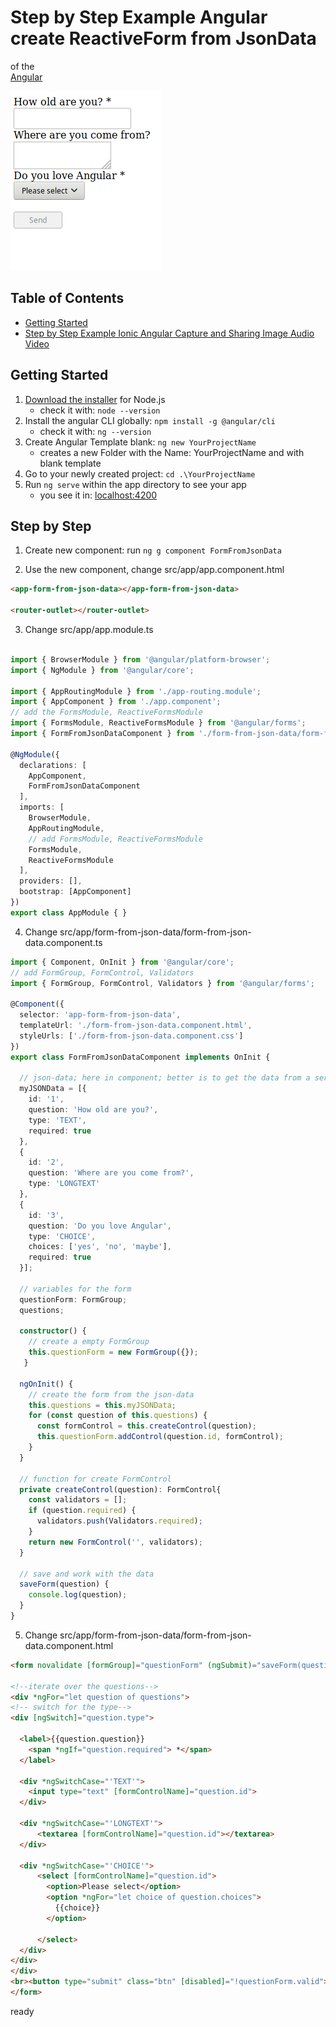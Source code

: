 # Step by Step Example Angular create ReactiveForm from JsonData

of the  
[Angular](https://angular.io/)

![Screenshot](src/assets/angular_create_reactive_form_from_json_data.png)

## Table of Contents

- [Getting Started](#getting-started)
- [Step by Step Example Ionic Angular Capture and Sharing Image Audio Video](#step-by-step)

## Getting Started

1. [Download the installer](https://nodejs.org/) for Node.js
   - check it with: `node --version`
2. Install the angular CLI globally: `npm install -g @angular/cli`
   - check it with: `ng --version`
3. Create Angular Template blank: `ng new YourProjectName`
   - creates a new Folder with the Name: YourProjectName and with blank template
4. Go to your newly created project: `cd .\YourProjectName`
5. Run `ng serve` within the app directory to see your app
   - you see it in: [localhost:4200](http://localhost:4200)


## Step by Step

1. Create new component:
run `ng g component FormFromJsonData`

2. Use the new component, change src/app/app.component.html

```html
<app-form-from-json-data></app-form-from-json-data>

<router-outlet></router-outlet>
```

3. Change src/app/app.module.ts

```typescript

import { BrowserModule } from '@angular/platform-browser';
import { NgModule } from '@angular/core';

import { AppRoutingModule } from './app-routing.module';
import { AppComponent } from './app.component';
// add the FormsModule, ReactiveFormsModule
import { FormsModule, ReactiveFormsModule } from '@angular/forms';
import { FormFromJsonDataComponent } from './form-from-json-data/form-from-json-data.component';

@NgModule({
  declarations: [
    AppComponent,
    FormFromJsonDataComponent
  ],
  imports: [
    BrowserModule,
    AppRoutingModule,
    // add FormsModule, ReactiveFormsModule
    FormsModule,
    ReactiveFormsModule
  ],
  providers: [],
  bootstrap: [AppComponent]
})
export class AppModule { }


```

4. Change src/app/form-from-json-data/form-from-json-data.component.ts

```typescript
import { Component, OnInit } from '@angular/core';
// add FormGroup, FormControl, Validators
import { FormGroup, FormControl, Validators } from '@angular/forms';

@Component({
  selector: 'app-form-from-json-data',
  templateUrl: './form-from-json-data.component.html',
  styleUrls: ['./form-from-json-data.component.css']
})
export class FormFromJsonDataComponent implements OnInit {

  // json-data; here in component; better is to get the data from a service
  myJSONData = [{
    id: '1',
    question: 'How old are you?',
    type: 'TEXT',
    required: true
  },
  {
    id: '2',
    question: 'Where are you come from?',
    type: 'LONGTEXT'
  },
  {
    id: '3',
    question: 'Do you love Angular',
    type: 'CHOICE',
    choices: ['yes', 'no', 'maybe'],
    required: true
  }];

  // variables for the form
  questionForm: FormGroup;
  questions;

  constructor() {
    // create a empty FormGroup
    this.questionForm = new FormGroup({});
   }

  ngOnInit() {
    // create the form from the json-data
    this.questions = this.myJSONData;
    for (const question of this.questions) {
      const formControl = this.createControl(question);
      this.questionForm.addControl(question.id, formControl);
    }
  }

  // function for create FormControl
  private createControl(question): FormControl{
    const validators = [];
    if (question.required) {
      validators.push(Validators.required);
    }
    return new FormControl('', validators);
  }

  // save and work with the data
  saveForm(question) {
    console.log(question);
  }
}

```

5. Change src/app/form-from-json-data/form-from-json-data.component.html

```html
<form novalidate [formGroup]="questionForm" (ngSubmit)="saveForm(questionForm.value)">

<!--iterate over the questions-->
<div *ngFor="let question of questions">
<!-- switch for the type-->
<div [ngSwitch]="question.type">

  <label>{{question.question}}
    <span *ngIf="question.required"> *</span>
  </label>

  <div *ngSwitchCase="'TEXT'">
    <input type="text" [formControlName]="question.id">
  </div>

  <div *ngSwitchCase="'LONGTEXT'">
      <textarea [formControlName]="question.id"></textarea>
  </div>

  <div *ngSwitchCase="'CHOICE'">
      <select [formControlName]="question.id">
        <option>Please select</option>
        <option *ngFor="let choice of question.choices">
          {{choice}}
        </option>

      </select>
  </div>
</div>
</div>
<br><button type="submit" class="btn" [disabled]="!questionForm.valid">Send</button>
</form>

```

ready




